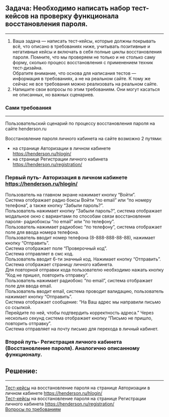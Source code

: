 ## Задача: Необходимо написать набор тест-кейсов на проверку функционала восстановления пароля.  
----
1. Ваша задача — написать тест-кейсы, которые должны покрывать всё, что описано в требованиях ниже, учитывать позитивные и негативные кейсы и включать в себя полные циклы восстановления пароля. Помните, что мы проверяем не только и не столько саму форму, сколько процесс восстановления с применением техник тест-дизайна.  
Обратите внимание, что основа для написания тестов — информация в требованиях, а не на реальном сайте. К тому же сейчас не все требования можно реализовать на реальном сайте.
2. Напишите свои вопросы по этим требованиям. Они могут касаться не описанных, но важных сценариев.
### Сами требования
-------
Пользовательский сценарий по процессу восстановления пароля на сайте henderson.ru  

Восстановление пароля личного кабинета на сайте возможно 2 путями:  
- на странице Авторизации в личном кабинете  https://henderson.ru/hlogin/  
- на странице Регистрации личного кабинета https://henderson.ru/registration/   

### Первый путь- Авторизация в личном кабинете https://henderson.ru/hlogin/
Пользователь на главном экране нажимает кнопку “Войти”.  
Система отображает радио боксы Войти “по email” или “по номеру телефона”, а также кнопку “Забыли пароль?”.  
Пользователь нажимает кнопку “Забыли пароль?”, система отображает модальное окно с вариантами по способам связи восстановления пароля- радиобоксы “по email” или “по телефону”.  
Пользователь нажимает радиобокс “по телефону”, система отображает поле для ввода номера телефона.   
Пользователь вводит номер телефона (8-888-888-88-88), нажимает кнопку “Отправить”.   
Система отображает поле “Проверочный код”.  
Система отправляет в смс код.   
Пользователь вводит 6-ти значный код. Нажимает кнопку “Отправить”. Система отображает страницу личного кабинета.   
Для повторной отправки кода пользователю необходимо нажать кнопку “Код не пришел, повторить отправку”.     
Пользователь нажимает радиобокс “по email”, система отображает поле для ввода email.  
Пользователь вводит email, система проводит валидацию, пользователь нажимает кнопку “Отправить”.  
Система отображает сообщение: “На Ваш адрес мы направили письмо со ссылкой.  
Перейдите по ней, чтобы подтвердить корректность адреса.” Через несколько секунд система отображает кнопку “Письмо не пришло, повторить отправку”.  
Система отправляет на почту письмо для перехода в личный кабинет.    
### Второй путь- Регистрация личного кабинета (Восстановление пароля). Аналогично описанному функционалу.  

## Решение:  
----
[Тест-кейсы](https://disk.yandex.ru/i/lRSouY4yjglzGg) на восстановление пароля на странице Авторизации в личном кабинете  https://henderson.ru/hlogin/    
[Тест-кейсы](https://disk.yandex.ru/i/z99CYHWNyFJ1Dw) на восстановление пароля на странице Регистрации личного кабинета https://henderson.ru/registration/   
[Вопросы по требованиям]() 
